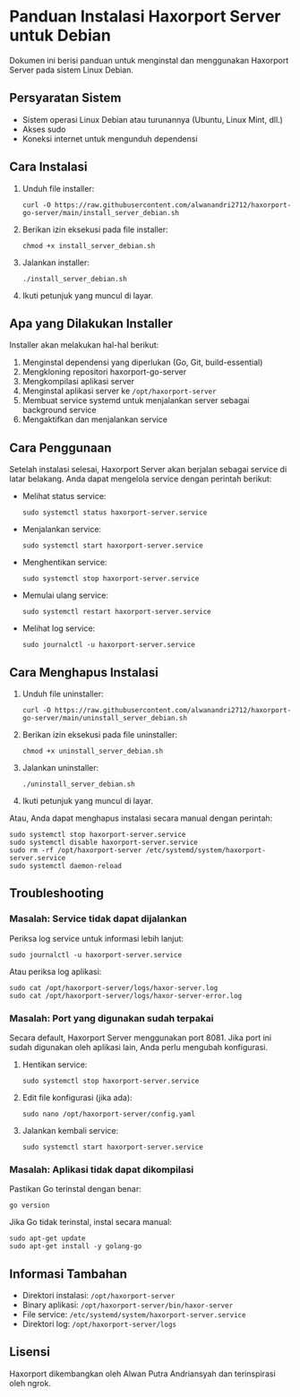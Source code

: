 # Panduan Instalasi Haxorport Server untuk Debian

Dokumen ini berisi panduan untuk menginstal dan menggunakan Haxorport Server pada sistem Linux Debian.

## Persyaratan Sistem

- Sistem operasi Linux Debian atau turunannya (Ubuntu, Linux Mint, dll.)
- Akses sudo
- Koneksi internet untuk mengunduh dependensi

## Cara Instalasi

1. Unduh file installer:
   ```
   curl -O https://raw.githubusercontent.com/alwanandri2712/haxorport-go-server/main/install_server_debian.sh
   ```

2. Berikan izin eksekusi pada file installer:
   ```
   chmod +x install_server_debian.sh
   ```

3. Jalankan installer:
   ```
   ./install_server_debian.sh
   ```

4. Ikuti petunjuk yang muncul di layar.

## Apa yang Dilakukan Installer

Installer akan melakukan hal-hal berikut:

1. Menginstal dependensi yang diperlukan (Go, Git, build-essential)
2. Mengkloning repositori haxorport-go-server
3. Mengkompilasi aplikasi server
4. Menginstal aplikasi server ke `/opt/haxorport-server`
5. Membuat service systemd untuk menjalankan server sebagai background service
6. Mengaktifkan dan menjalankan service

## Cara Penggunaan

Setelah instalasi selesai, Haxorport Server akan berjalan sebagai service di latar belakang. Anda dapat mengelola service dengan perintah berikut:

- Melihat status service:
  ```
  sudo systemctl status haxorport-server.service
  ```

- Menjalankan service:
  ```
  sudo systemctl start haxorport-server.service
  ```

- Menghentikan service:
  ```
  sudo systemctl stop haxorport-server.service
  ```

- Memulai ulang service:
  ```
  sudo systemctl restart haxorport-server.service
  ```

- Melihat log service:
  ```
  sudo journalctl -u haxorport-server.service
  ```

## Cara Menghapus Instalasi

1. Unduh file uninstaller:
   ```
   curl -O https://raw.githubusercontent.com/alwanandri2712/haxorport-go-server/main/uninstall_server_debian.sh
   ```

2. Berikan izin eksekusi pada file uninstaller:
   ```
   chmod +x uninstall_server_debian.sh
   ```

3. Jalankan uninstaller:
   ```
   ./uninstall_server_debian.sh
   ```

4. Ikuti petunjuk yang muncul di layar.

Atau, Anda dapat menghapus instalasi secara manual dengan perintah:
```
sudo systemctl stop haxorport-server.service
sudo systemctl disable haxorport-server.service
sudo rm -rf /opt/haxorport-server /etc/systemd/system/haxorport-server.service
sudo systemctl daemon-reload
```

## Troubleshooting

### Masalah: Service tidak dapat dijalankan

Periksa log service untuk informasi lebih lanjut:
```
sudo journalctl -u haxorport-server.service
```

Atau periksa log aplikasi:
```
sudo cat /opt/haxorport-server/logs/haxor-server.log
sudo cat /opt/haxorport-server/logs/haxor-server-error.log
```

### Masalah: Port yang digunakan sudah terpakai

Secara default, Haxorport Server menggunakan port 8081. Jika port ini sudah digunakan oleh aplikasi lain, Anda perlu mengubah konfigurasi.

1. Hentikan service:
   ```
   sudo systemctl stop haxorport-server.service
   ```

2. Edit file konfigurasi (jika ada):
   ```
   sudo nano /opt/haxorport-server/config.yaml
   ```

3. Jalankan kembali service:
   ```
   sudo systemctl start haxorport-server.service
   ```

### Masalah: Aplikasi tidak dapat dikompilasi

Pastikan Go terinstal dengan benar:
```
go version
```

Jika Go tidak terinstal, instal secara manual:
```
sudo apt-get update
sudo apt-get install -y golang-go
```

## Informasi Tambahan

- Direktori instalasi: `/opt/haxorport-server`
- Binary aplikasi: `/opt/haxorport-server/bin/haxor-server`
- File service: `/etc/systemd/system/haxorport-server.service`
- Direktori log: `/opt/haxorport-server/logs`

## Lisensi

Haxorport dikembangkan oleh Alwan Putra Andriansyah dan terinspirasi oleh ngrok.
